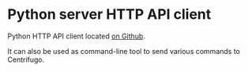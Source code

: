 # Python server HTTP API client

Python HTTP API client located [on Github](https://github.com/centrifugal/cent).

It can also be used as command-line tool to send various commands to Centrifugo.

